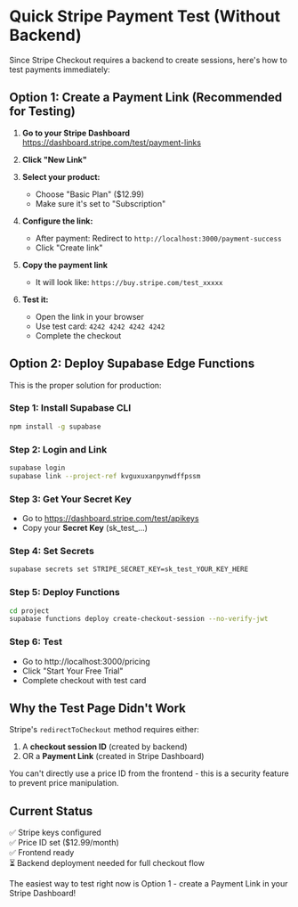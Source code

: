 # Quick Stripe Payment Test (Without Backend)

Since Stripe Checkout requires a backend to create sessions, here's how to test payments immediately:

## Option 1: Create a Payment Link (Recommended for Testing)

1. **Go to your Stripe Dashboard**
   https://dashboard.stripe.com/test/payment-links

2. **Click "New Link"**

3. **Select your product:**
   - Choose "Basic Plan" ($12.99)
   - Make sure it's set to "Subscription"

4. **Configure the link:**
   - After payment: Redirect to `http://localhost:3000/payment-success`
   - Click "Create link"

5. **Copy the payment link**
   - It will look like: `https://buy.stripe.com/test_xxxxx`

6. **Test it:**
   - Open the link in your browser
   - Use test card: `4242 4242 4242 4242`
   - Complete the checkout

## Option 2: Deploy Supabase Edge Functions

This is the proper solution for production:

### Step 1: Install Supabase CLI
```bash
npm install -g supabase
```

### Step 2: Login and Link
```bash
supabase login
supabase link --project-ref kvguxuxanpynwdffpssm
```

### Step 3: Get Your Secret Key
- Go to https://dashboard.stripe.com/test/apikeys
- Copy your **Secret Key** (sk_test_...)

### Step 4: Set Secrets
```bash
supabase secrets set STRIPE_SECRET_KEY=sk_test_YOUR_KEY_HERE
```

### Step 5: Deploy Functions
```bash
cd project
supabase functions deploy create-checkout-session --no-verify-jwt
```

### Step 6: Test
- Go to http://localhost:3000/pricing
- Click "Start Your Free Trial"
- Complete checkout with test card

## Why the Test Page Didn't Work

Stripe's `redirectToCheckout` method requires either:
1. A **checkout session ID** (created by backend)
2. OR a **Payment Link** (created in Stripe Dashboard)

You can't directly use a price ID from the frontend - this is a security feature to prevent price manipulation.

## Current Status

✅ Stripe keys configured  
✅ Price ID set ($12.99/month)  
✅ Frontend ready  
⏳ Backend deployment needed for full checkout flow  

The easiest way to test right now is Option 1 - create a Payment Link in your Stripe Dashboard!